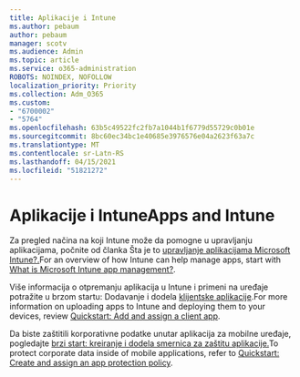 ```yaml
---
title: Aplikacije i Intune
ms.author: pebaum
author: pebaum
manager: scotv
ms.audience: Admin
ms.topic: article
ms.service: o365-administration
ROBOTS: NOINDEX, NOFOLLOW
localization_priority: Priority
ms.collection: Adm_O365
ms.custom:
- "6700002"
- "5764"
ms.openlocfilehash: 63b5c49522fc2fb7a1044b1f6779d55729c0b01e
ms.sourcegitcommit: 8bc60ec34bc1e40685e3976576e04a2623f63a7c
ms.translationtype: MT
ms.contentlocale: sr-Latn-RS
ms.lasthandoff: 04/15/2021
ms.locfileid: "51821272"
---
```

# <a name="apps-and-intune"></a><span data-ttu-id="d7fb1-102">Aplikacije i Intune</span><span class="sxs-lookup"><span data-stu-id="d7fb1-102">Apps and Intune</span></span>

<span data-ttu-id="d7fb1-103">Za pregled načina na koji Intune može da pomogne u upravljanju aplikacijama, počnite od članka Šta je to [upravljanje aplikacijama Microsoft Intune?.](https://docs.microsoft.com/mem/intune/apps/app-management)</span><span class="sxs-lookup"><span data-stu-id="d7fb1-103">For an overview of how Intune can help manage apps, start with  [What is Microsoft Intune app management?](https://docs.microsoft.com/mem/intune/apps/app-management).</span></span>

<span data-ttu-id="d7fb1-104">Više informacija o otpremanju aplikacija u Intune i primeni na uređaje potražite u brzom startu: Dodavanje i dodela  [klijentske aplikacije](https://docs.microsoft.com/mem/intune/apps/quickstart-add-assign-app).</span><span class="sxs-lookup"><span data-stu-id="d7fb1-104">For more information on uploading apps to Intune and deploying them to your devices, review  [Quickstart: Add and assign a client app](https://docs.microsoft.com/mem/intune/apps/quickstart-add-assign-app).</span></span>

<span data-ttu-id="d7fb1-105">Da biste zaštitili korporativne podatke unutar aplikacija za mobilne uređaje, pogledajte [brzi start: kreiranje i dodela smernica za zaštitu aplikacije.](https://docs.microsoft.com/mem/intune/apps/quickstart-create-assign-app-policy)</span><span class="sxs-lookup"><span data-stu-id="d7fb1-105">To protect corporate data inside of mobile applications, refer to [Quickstart: Create and assign an app protection policy](https://docs.microsoft.com/mem/intune/apps/quickstart-create-assign-app-policy).</span></span>